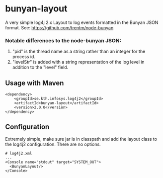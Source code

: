 # bunyan-layout

A very simple log4j 2.x Layout to log events formatted in the Bunyan JSON format.
See: https://github.com/trentm/node-bunyan

### Notable differences to the node-bunyan JSON:

1. "pid" is the thread name as a string rather than an integer for the process id.
1. "levelStr" is added with a string representation of the log level in addition to the "level" field.

## Usage with Maven

```
<dependency>
    <groupId>se.kth.infosys.log4j2</groupId>
    <artifactId>bunyan-layout</artifactId>
    <version>2.0.0</version>
</dependency>
```

## Configuration

Extremely simple, make sure jar is in classpath and add the layout class to the log4j2 configuration.
There are no options.

```
# log4j2.xml
...
<Console name="stdout" target="SYSTEM_OUT">
  <BunyanLayout/>
</Console>
```
